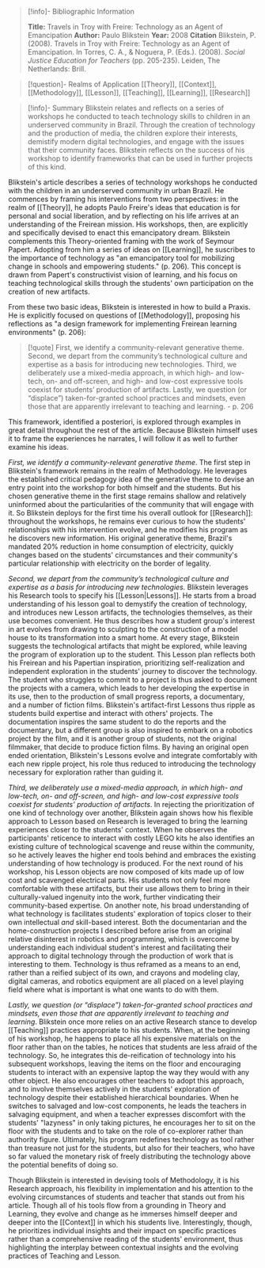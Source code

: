 >[!info]- Bibliographic Information
>
>**Title:** Travels in Troy with Freire: Technology as an Agent of Emancipation
>**Author:** Paulo Blikstein
>**Year:** 2008
>**Citation**
>Blikstein, P. (2008). Travels in Troy with Freire: Technology as an Agent of Emancipation. In Torres, C. A., & Noguera, P. (Eds.). (2008). *Social Justice Education for Teachers* (pp. 205-235). Leiden, The Netherlands: Brill.

>[!question]- Realms of Application
>[[Theory]], [[Context]], [[Methodology]], [[Lesson]], [[Teaching]], [[Learning]], [[Research]]

>[!info]- Summary
>Blikstein relates and reflects on a series of workshops he conducted to teach technology skills to children in an underserved community in Brazil. Through the creation of technology and the production of media, the children explore their interests, demistify modern digital technologies, and engage with the issues that their community faces. Blikstein reflects on the success of his workshop to identify frameworks that can be used in further projects of this kind.

Blikstein's article describes a series of technology workshops he conducted with the children in an underserved community in urban Brazil. He commences by framing his interventions from two perspectives: in the realm of [[Theory]], he adopts Paulo Freire's ideas that education is for personal and social liberation, and by reflecting on his life arrives at an understanding of the Freirean mission. His workshops, then, are explicitly and specifically devised to enact this emancipatory dream. Blikstein complements this Theory-oriented framing with the work of Seymour Papert. Adopting from him a series of ideas on [[Learning]], he suscribes to the importance of technology as "an emancipatory tool for mobilizing change in schools and empowering students." (p. 206). This concept is drawn from Papert's constructivist vision of learning, and his focus on teaching technological skills through the students' own participation on the creation of new artifacts.

From these two basic ideas, Blikstein is interested in how to build a Praxis. He is explicitly focused on questions of [[Methodology]], proposing his reflections as "a design framework for implementing Freirean learning environments" (p. 206):

>[!quote]
>First, we identify a community-relevant generative theme. Second, we depart from the community’s technological culture and expertise as a basis for introducing new technologies. Third, we deliberately use a mixed-media approach, in which high- and low-tech, on- and off-screen, and high- and low-cost expressive tools coexist for students’ production of artifacts. Lastly, we question (or “displace”) taken-for-granted school practices and mindsets, even those that are apparently irrelevant to teaching and learning.
>\- p. 206

This framework, identified a posteriori, is explored through examples in great detail throughout the rest of the article. Because Blikstein himself uses it to frame the experiences he narrates, I will follow it as well to further examine his ideas.

*First, we identify a community-relevant generative theme*. The first step in Blikstein's framework remains in the realm of Methodology. He leverages the established critical pedagogy idea of the generative theme to devise an entry point into the workshop for both himself and the students. But his chosen generative theme in the first stage remains shallow and relatively uninformed about the particularities of the community that will engage with it. So Blikstein deploys for the first time his overall outlook for [[Research]]: throughout the workshops, he remains ever curious to how the students' relationships with his intervention evolve, and he modifies his program as he discovers new information. His original generative theme, Brazil's mandated 20% reduction in home consumption of electricity, quickly changes based on the students' circumstances and their community's particular relationship with electricity on the border of legality.

*Second, we depart from the community’s technological culture and expertise as a basis for introducing new technologies.* Blikstein leverages his Research tools to specify his [[Lesson|Lessons]]. He starts from a broad understanding of his lesson goal to demystify the creation of technology, and introduces new Lesson artifacts, the technologies themselves, as their use becomes convenient. He thus describes how a student group's interest in art evolves from drawing to sculpting to the construction of a model house to its transformation into a smart home. At every stage, Blikstein suggests the technological artifacts that might be explored, while leaving the program of exploration up to the student. This Lesson plan reflects both his Freirean and his Papertian inspiration, prioritizing self-realization and independent exploration in the students' journey to discover the technology. The student who struggles to commit to a project is thus asked to document the projects with a camera, which leads to her developing the expertise in its use, then to the production of small progress reports, a documentary, and a number of fiction films. Blikstein's artifact-first Lessons thus ripple as students build expertise and interact with others' projects. The documentation inspires the same student to do the reports and the documentary, but a different group is also inspired to embark on a robotics project by the film, and it is another group of students, not the original filmmaker, that decide to produce fiction films. By having an original open ended orientation, Blikstein's Lessons evolve and integrate comfortably with each new ripple project, his role thus reduced to introducing the technology necessary for exploration rather than guiding it.

*Third, we deliberately use a mixed-media approach, in which high- and low-tech, on- and off-screen, and high- and low-cost expressive tools coexist for students’ production of artifacts*. In rejecting the prioritization of one kind of technology over another, Blikstein again shows how his flexible approach to Lesson based on Research is leveraged to bring the learning experiences closer to the students' context. When he observes the participants' reticence to interact with costly LEGO kits he also identifies an existing culture of technological scavenge and reuse within the community, so he actively leaves the higher end tools behind and embraces the existing understanding of how technology is produced. For the next round of his workshop, his Lesson objects are now composed of kits made up of low cost and scavenged electrical parts. His students not only feel more comfortable with these artifacts, but their use allows them to bring in their culturally-valued ingenuity into the work, further vindicating their community-based expertise. On another note, his broad understanding of what technology is facilitates students' exploration of topics closer to their own intellectual *and* skill-based interest. Both the documentarian and the home-construction projects I described before arise from an original relative disinterest in robotics and programming, which is overcome by understanding each individual student's interest and facilitating their approach to digital technology through the production of work that is interesting to them. Technology is thus reframed as a means to an end, rather than a reified subject of its own, and crayons and modeling clay, digital cameras, and robotics equipment are all placed on a level playing field where what is important is what one wants to do with them.

*Lastly, we question (or “displace”) taken-for-granted school practices and mindsets, even those that are apparently irrelevant to teaching and learning*. Blikstein once more relies on an active Research stance to develop [[Teaching]] practices appropriate to his students. When, at the beginning of his workshop, he happens to place all his expensive materials on the floor rather than on the tables, he notices that students are less afraid of the technology. So, he integrates this de-reification of technology into his subsequent workshops, leaving the items on the floor and encouraging students to interact with an expensive laptop the way they would with any other object. He also encourages other teachers to adopt this approach, and to involve themselves actively in the students' exploration of technology despite their established hierarchical boundaries. When he switches to salvaged and low-cost components, he leads the teachers in salvaging equipment, and when a teacher expresses discomfort with the students' "lazyness" in only taking pictures, he encourages her to sit on the floor with the students and to take on the role of co-explorer rather than authority figure. Ultimately, his program redefines technology as tool rather than treasure not just for the students, but also for their teachers, who have so far valued the monetary risk of freely distributing the technology above the potential benefits of doing so.

Though Blikstein is interested in devising tools of Methodology, it is his Research approach, his flexibility in implementation and his attention to the evolving circumstances of students and teacher that stands out from his article. Though all of his tools flow from a grounding in Theory and Learning, they evolve and change as he immerses himself deeper and deeper into the [[Context]] in which his students live. Interestingly, though, he prioritizes individual insights and their impact on specific practices rather than a comprehensive reading of the students' environment, thus highlighting the interplay between contextual insights and the evolving practices of Teaching and Lesson.